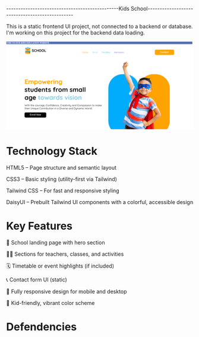 -----------------------------------------------Kids School-----------------------------------------------

This is a static frontend UI project, not connected to a backend or database. I'm working on this project for the backend data loading.

![](https://github.com/Shdeveloper12/Kids-school-responsive/blob/main/kids.png)


# Technology Stack
HTML5 – Page structure and semantic layout

CSS3 – Basic styling (utility-first via Tailwind)

Tailwind CSS – For fast and responsive styling

DaisyUI – Prebuilt Tailwind UI components with a colorful, accessible design


 # Key Features
🏫 School landing page with hero section

🧑‍🏫 Sections for teachers, classes, and activities

🗓️ Timetable or event highlights (if included)

📞 Contact form UI (static)

📱 Fully responsive design for mobile and desktop

🎨 Kid-friendly, vibrant color scheme



# Defendencies
<!-- Tailwind CSS via CDN -->
<script src="https://cdn.tailwindcss.com"></script>

<!-- DaisyUI CDN -->
<link href="https://cdn.jsdelivr.net/npm/daisyui@latest/dist/full.css" rel="stylesheet" />
